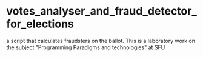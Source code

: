 # votes_analyser_and_fraud_detector_for_elections
a script that calculates fraudsters on the ballot. This is a laboratory work on the subject "Programming Paradigms and technologies" at SFU
